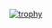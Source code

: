 [![trophy](https://github-profile-trophy.vercel.app/?username=commadelimited)](https://github.com/ryo-ma/github-profile-trophy)
